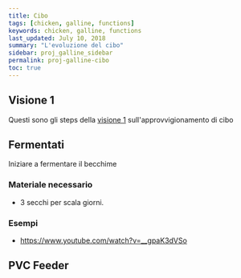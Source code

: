 ```yaml
---
title: Cibo
tags: [chicken, galline, functions]
keywords: chicken, galline, functions
last_updated: July 10, 2018
summary: "L'evoluzione del cibo"
sidebar: proj_galline_sidebar
permalink: proj-galline-cibo
toc: true
---
```


## Visione 1
Questi sono gli steps della [visione 1](proj-galline-visione-1.html) sull'approvvigionamento di cibo

## Fermentati
Iniziare a fermentare il becchime

### Materiale necessario
- 3 secchi per scala giorni. 


### Esempi
- https://www.youtube.com/watch?v=__gpaK3dVSo


## PVC Feeder
